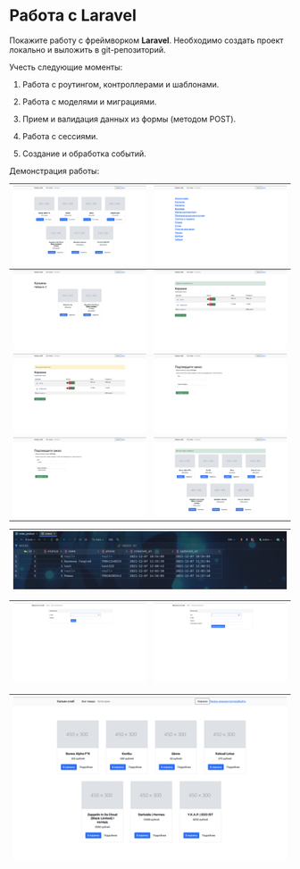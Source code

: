 # Работа с Laravel

Покажите работу с фреймворком **Laravel**. Необходимо создать проект локально и выложить в git-репозиторий.

Учесть следующие моменты:

1. Работа с роутингом, контроллерами и шаблонами.

2. Работа с моделями и миграциями.

3. Прием и валидация данных из формы (методом POST).

4. Работа с сессиями.

5. Создание и обработка событий.

Демонстрация работы:

| ![demo_1](/raw/demo_1.png) | ![demo_2](/raw/demo_2.png) |
| -------------------------- | -------------------------- |
| ![demo_3](/raw/demo_3.png) | ![demo_4](/raw/demo_4.png) |
| ![demo_5](/raw/demo_5.png) | ![demo_6](/raw/demo_6.png) |
| ![demo_7](/raw/demo_7.png) | ![demo_8](/raw/demo_8.png) |

| ![demo_9](/raw/demo_9.png) |
| -------------------------- |

| ![demo_10](/raw/demo_10.png) | ![demo_11](/raw/demo_11.png) |
| ---------------------------- | ---------------------------- |

| ![demo_12](/raw/demo_12.png) |
| ---------------------------- |


